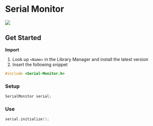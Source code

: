# Serial Monitor

[![](https://img.shields.io/badge/Available_in_the_Arduino_Library_Manager-2ea44f)](<Link>)

## Get Started

**Import**

1. Look up `<Name>` in the Library Manager and install the latest version
2. Insert the following snippet
 
```ino
#include <Serial-Monitor.h>
```

### Setup

```ino
SerialMonitor serial;
```

### Use

```ino
serial.initialize();
```
